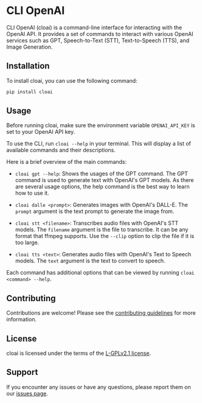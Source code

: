 # CLI OpenAI

CLI OpenAI (cloai) is a command-line interface for interacting with the OpenAI API. It provides a set of commands to interact with various OpenAI services such as GPT, Speech-to-Text (STT), Text-to-Speech (TTS), and Image Generation.

## Installation

To install cloai, you can use the following command:

```sh
pip install cloai
```

## Usage

Before running cloai, make sure the environment variable `OPENAI_API_KEY` is set to your OpenAI API key.

To use the CLI, run `cloai --help` in your terminal. This will display a list of available commands and their descriptions.

Here is a brief overview of the main commands:

- `cloai gpt --help`: Shows the usages of the GPT command. The GPT command is used to generate text with OpenAI's GPT models. As there are several usage
  options, the help command is the best way to learn how to use it.

- `cloai dalle <prompt>`: Generates images with OpenAI's DALL-E. The `prompt` argument is the text prompt to generate the image from.

- `cloai stt <filename>`: Transcribes audio files with OpenAI's STT models. The `filename` argument is the file to transcribe. It can be any format that ffmpeg supports. Use the `--clip` option to clip the file if it is too large.

- `cloai tts <text>`: Generates audio files with OpenAI's Text to Speech models. The `text` argument is the text to convert to speech.

Each command has additional options that can be viewed by running `cloai <command> --help`.

## Contributing

Contributions are welcome! Please see the [contributing guidelines](CONTRIBUTING.md) for more information.

## License

cloai is licensed under the terms of the [L-GPLv2.1 license](LICENSE).

## Support

If you encounter any issues or have any questions, please report them on our [issues page](https://github.com/childmindresearch/cloai/issues).
